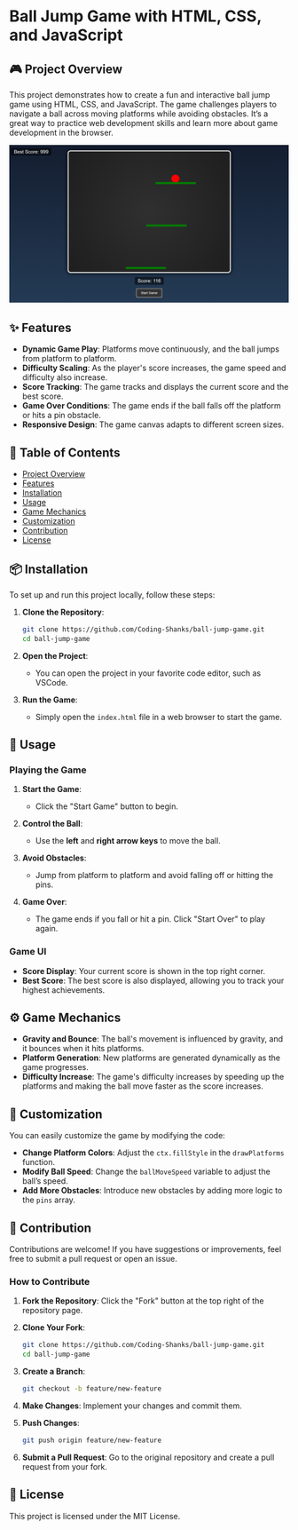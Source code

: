 # Ball Jump Game with HTML, CSS, and JavaScript

## 🎮 Project Overview

This project demonstrates how to create a fun and interactive ball jump game using HTML, CSS, and JavaScript. The game challenges players to navigate a ball across moving platforms while avoiding obstacles. It’s a great way to practice web development skills and learn more about game development in the browser.

![Ball Jump Game](screenshot.png)

## ✨ Features

- **Dynamic Game Play**: Platforms move continuously, and the ball jumps from platform to platform.
- **Difficulty Scaling**: As the player's score increases, the game speed and difficulty also increase.
- **Score Tracking**: The game tracks and displays the current score and the best score.
- **Game Over Conditions**: The game ends if the ball falls off the platform or hits a pin obstacle.
- **Responsive Design**: The game canvas adapts to different screen sizes.

## 📜 Table of Contents

- [Project Overview](#project-overview)
- [Features](#features)
- [Installation](#installation)
- [Usage](#usage)
- [Game Mechanics](#game-mechanics)
- [Customization](#customization)
- [Contribution](#contribution)
- [License](#license)

## 📦 Installation

To set up and run this project locally, follow these steps:

1. **Clone the Repository**:
    ```bash
    git clone https://github.com/Coding-Shanks/ball-jump-game.git
    cd ball-jump-game
    ```

2. **Open the Project**:
    - You can open the project in your favorite code editor, such as VSCode.

3. **Run the Game**:
    - Simply open the `index.html` file in a web browser to start the game.

## 🚀 Usage

### Playing the Game

1. **Start the Game**:
    - Click the "Start Game" button to begin.
  
2. **Control the Ball**:
    - Use the **left** and **right arrow keys** to move the ball.
  
3. **Avoid Obstacles**:
    - Jump from platform to platform and avoid falling off or hitting the pins.

4. **Game Over**:
    - The game ends if you fall or hit a pin. Click "Start Over" to play again.

### Game UI

- **Score Display**: Your current score is shown in the top right corner.
- **Best Score**: The best score is also displayed, allowing you to track your highest achievements.

## ⚙️ Game Mechanics

- **Gravity and Bounce**: The ball's movement is influenced by gravity, and it bounces when it hits platforms.
- **Platform Generation**: New platforms are generated dynamically as the game progresses.
- **Difficulty Increase**: The game's difficulty increases by speeding up the platforms and making the ball move faster as the score increases.

## 🎨 Customization

You can easily customize the game by modifying the code:

- **Change Platform Colors**: Adjust the `ctx.fillStyle` in the `drawPlatforms` function.
- **Modify Ball Speed**: Change the `ballMoveSpeed` variable to adjust the ball’s speed.
- **Add More Obstacles**: Introduce new obstacles by adding more logic to the `pins` array.

## 🌟 Contribution

Contributions are welcome! If you have suggestions or improvements, feel free to submit a pull request or open an issue.

### How to Contribute

1. **Fork the Repository**:
    Click the "Fork" button at the top right of the repository page.

2. **Clone Your Fork**:
    ```bash
    git clone https://github.com/Coding-Shanks/ball-jump-game.git
    cd ball-jump-game
    ```

3. **Create a Branch**:
    ```bash
    git checkout -b feature/new-feature
    ```

4. **Make Changes**:
    Implement your changes and commit them.

5. **Push Changes**:
    ```bash
    git push origin feature/new-feature
    ```

6. **Submit a Pull Request**:
    Go to the original repository and create a pull request from your fork.

## 📄 License

This project is licensed under the MIT License. 


